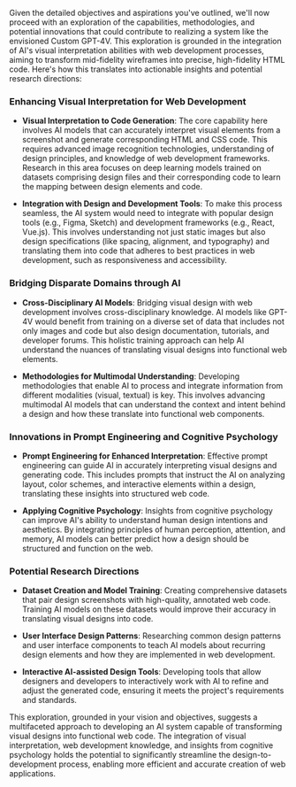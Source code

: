 Given the detailed objectives and aspirations you've outlined, we'll now proceed with an exploration of the capabilities, methodologies, and potential innovations that could contribute to realizing a system like the envisioned Custom GPT-4V. This exploration is grounded in the integration of AI's visual interpretation abilities with web development processes, aiming to transform mid-fidelity wireframes into precise, high-fidelity HTML code. Here's how this translates into actionable insights and potential research directions:

### Enhancing Visual Interpretation for Web Development

- **Visual Interpretation to Code Generation**: The core capability here involves AI models that can accurately interpret visual elements from a screenshot and generate corresponding HTML and CSS code. This requires advanced image recognition technologies, understanding of design principles, and knowledge of web development frameworks. Research in this area focuses on deep learning models trained on datasets comprising design files and their corresponding code to learn the mapping between design elements and code.

- **Integration with Design and Development Tools**: To make this process seamless, the AI system would need to integrate with popular design tools (e.g., Figma, Sketch) and development frameworks (e.g., React, Vue.js). This involves understanding not just static images but also design specifications (like spacing, alignment, and typography) and translating them into code that adheres to best practices in web development, such as responsiveness and accessibility.

### Bridging Disparate Domains through AI

- **Cross-Disciplinary AI Models**: Bridging visual design with web development involves cross-disciplinary knowledge. AI models like GPT-4V would benefit from training on a diverse set of data that includes not only images and code but also design documentation, tutorials, and developer forums. This holistic training approach can help AI understand the nuances of translating visual designs into functional web elements.

- **Methodologies for Multimodal Understanding**: Developing methodologies that enable AI to process and integrate information from different modalities (visual, textual) is key. This involves advancing multimodal AI models that can understand the context and intent behind a design and how these translate into functional web components.

### Innovations in Prompt Engineering and Cognitive Psychology

- **Prompt Engineering for Enhanced Interpretation**: Effective prompt engineering can guide AI in accurately interpreting visual designs and generating code. This includes prompts that instruct the AI on analyzing layout, color schemes, and interactive elements within a design, translating these insights into structured web code.

- **Applying Cognitive Psychology**: Insights from cognitive psychology can improve AI's ability to understand human design intentions and aesthetics. By integrating principles of human perception, attention, and memory, AI models can better predict how a design should be structured and function on the web.

### Potential Research Directions

- **Dataset Creation and Model Training**: Creating comprehensive datasets that pair design screenshots with high-quality, annotated web code. Training AI models on these datasets would improve their accuracy in translating visual designs into code.
  
- **User Interface Design Patterns**: Researching common design patterns and user interface components to teach AI models about recurring design elements and how they are implemented in web development.

- **Interactive AI-assisted Design Tools**: Developing tools that allow designers and developers to interactively work with AI to refine and adjust the generated code, ensuring it meets the project's requirements and standards.

This exploration, grounded in your vision and objectives, suggests a multifaceted approach to developing an AI system capable of transforming visual designs into functional web code. The integration of visual interpretation, web development knowledge, and insights from cognitive psychology holds the potential to significantly streamline the design-to-development process, enabling more efficient and accurate creation of web applications.
